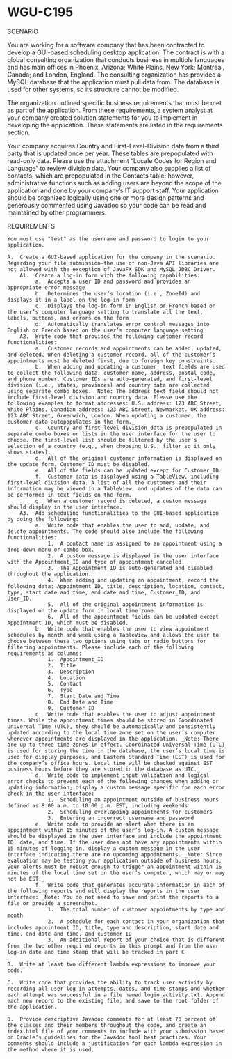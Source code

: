 # WGU-C195

SCENARIO

You are working for a software company that has been contracted to develop a GUI-based scheduling desktop application. The contract is with a global consulting organization that conducts business in multiple languages and has main offices in Phoenix, Arizona; White Plains, New York; Montreal, Canada; and London, England. The consulting organization has provided a MySQL database that the application must pull data from. The database is used for other systems, so its structure cannot be modified.

The organization outlined specific business requirements that must be met as part of the application. From these requirements, a system analyst at your company created solution statements for you to implement in developing the application. These statements are listed in the requirements section.

Your company acquires Country and First-Level-Division data from a third party that is updated once per year. These tables are prepopulated with read-only data. Please use the attachment “Locale Codes for Region and Language” to review division data. Your company also supplies a list of contacts, which are prepopulated in the Contacts table; however, administrative functions such as adding users are beyond the scope of the application and done by your company’s IT support staff. Your application should be organized logically using one or more design patterns and generously commented using Javadoc so your code can be read and maintained by other programmers.

REQUIREMENTS

    You must use "test" as the username and password to login to your application.

    A.  Create a GUI-based application for the company in the scenario. Regarding your file submission—the use of non-Java API libraries are not allowed with the exception of JavaFX SDK and MySQL JDBC Driver.
        A1.  Create a log-in form with the following capabilities:
             a.  Accepts a user ID and password and provides an appropriate error message
             b.  Determines the user’s location (i.e., ZoneId) and displays it in a label on the log-in form
             c.  Displays the log-in form in English or French based on the user’s computer language setting to translate all the text, labels, buttons, and errors on the form
             d.  Automatically translates error control messages into English or French based on the user’s computer language setting
        A2.  Write code that provides the following customer record functionalities:
             a.  Customer records and appointments can be added, updated, and deleted. When deleting a customer record, all of the customer’s appointments must be deleted first, due to foreign key constraints.
             b.  When adding and updating a customer, text fields are used to collect the following data: customer name, address, postal code, and phone number. Customer IDs are auto-generated, and first-level division (i.e., states, provinces) and country data are collected using separate combo boxes. _Note: The address text field should not include first-level division and country data. Please use the following examples to format addresses: U.S. address: 123 ABC Street, White Plains. Canadian address: 123 ABC Street, Newmarket. UK address: 123 ABC Street, Greenwich, London. When updating a customer, the customer data autopopulates in the form._
             c.  Country and first-level division data is prepopulated in separate combo boxes or lists in the user interface for the user to choose. The first-level list should be filtered by the user’s selection of a country (e.g., when choosing U.S., filter so it only shows states).
             d.  All of the original customer information is displayed on the update form. Customer_ID must be disabled.
             e.  All of the fields can be updated except for Customer_ID.
             f.  Customer data is displayed using a TableView, including first-level division data. A list of all the customers and their information may be viewed in a TableView, and updates of the data can be performed in text fields on the form.
             g.  When a customer record is deleted, a custom message should display in the user interface.
        A3.  Add scheduling functionalities to the GUI-based application by doing the following: 
             a.  Write code that enables the user to add, update, and delete appointments. The code should also include the following functionalities:
                 1.  A contact name is assigned to an appointment using a drop-down menu or combo box.
                 2.  A custom message is displayed in the user interface with the Appointment_ID and type of appointment canceled.
                 3.  The Appointment_ID is auto-generated and disabled throughout the application.
                 4.  When adding and updating an appointment, record the following data: Appointment_ID, title, description, location, contact, type, start date and time, end date and time, Customer_ID, and User_ID.
                 5.  All of the original appointment information is displayed on the update form in local time zone.
                 6.  All of the appointment fields can be updated except Appointment_ID, which must be disabled.
             b.  Write code that enables the user to view appointment schedules by month and week using a TableView and allows the user to choose between these two options using tabs or radio buttons for filtering appointments. Please include each of the following requirements as columns:
                 1.  Appointment_ID
                 2.  Title
                 3.  Description
                 4.  Location
                 5.  Contact
                 6.  Type
                 7.  Start Date and Time
                 8.  End Date and Time
                 9.  Customer_ID
             c.  Write code that enables the user to adjust appointment times. While the appointment times should be stored in Coordinated Universal Time (UTC), they should be automatically and consistently updated according to the local time zone set on the user’s computer wherever appointments are displayed in the application. _Note: There are up to three time zones in effect. Coordinated Universal Time (UTC) is used for storing the time in the database, the user’s local time is used for display purposes, and Eastern Standard Time (EST) is used for the company’s office hours. Local time will be checked against EST business hours before they are stored in the database as UTC._
             d.  Write code to implement input validation and logical error checks to prevent each of the following changes when adding or updating information; display a custom message specific for each error check in the user interface:
                 1.  Scheduling an appointment outside of business hours defined as 8:00 a.m. to 10:00 p.m. EST, including weekends
                 2.  Scheduling overlapping appointments for customers
                 3.  Entering an incorrect username and password
             e.  Write code to provide an alert when there is an appointment within 15 minutes of the user’s log-in. A custom message should be displayed in the user interface and include the appointment ID, date, and time. If the user does not have any appointments within 15 minutes of logging in, display a custom message in the user interface indicating there are no upcoming appointments. _Note: Since evaluation may be testing your application outside of business hours, your alerts must be robust enough to trigger an appointment within 15 minutes of the local time set on the user’s computer, which may or may not be EST._
             f.  Write code that generates accurate information in each of the following reports and will display the reports in the user interface: _Note: You do not need to save and print the reports to a file or provide a screenshot._
                 1.  The total number of customer appointments by type and month
                 2.  A schedule for each contact in your organization that includes appointment ID, title, type and description, start date and time, end date and time, and customer ID
                 3.  An additional report of your choice that is different from the two other required reports in this prompt and from the user log-in date and time stamp that will be tracked in part C

    B.  Write at least two different lambda expressions to improve your code.

    C.  Write code that provides the ability to track user activity by recording all user log-in attempts, dates, and time stamps and whether each attempt was successful in a file named login_activity.txt. Append each new record to the existing file, and save to the root folder of the application.

    D.  Provide descriptive Javadoc comments for at least 70 percent of the classes and their members throughout the code, and create an index.html file of your comments to include with your submission based on Oracle’s guidelines for the Javadoc tool best practices. Your comments should include a justification for each lambda expression in the method where it is used.

